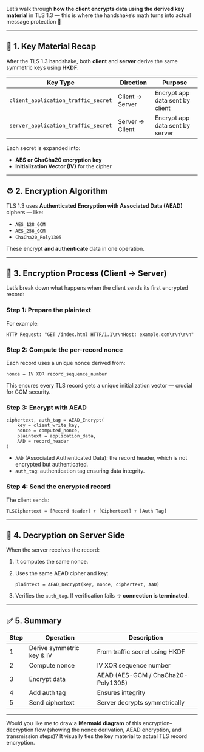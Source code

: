 Let’s walk through **how the client encrypts data using the derived key material** in TLS 1.3 — this is where the handshake’s math turns into actual message protection 🔐

---

## 🧩 1. Key Material Recap

After the TLS 1.3 handshake, both **client** and **server** derive the same symmetric keys using **HKDF**:

| Key Type                            | Direction       | Purpose                         |
| ----------------------------------- | --------------- | ------------------------------- |
| `client_application_traffic_secret` | Client → Server | Encrypt app data sent by client |
| `server_application_traffic_secret` | Server → Client | Encrypt app data sent by server |

Each secret is expanded into:

* **AES or ChaCha20 encryption key**
* **Initialization Vector (IV)** for the cipher

---

## ⚙️ 2. Encryption Algorithm

TLS 1.3 uses **Authenticated Encryption with Associated Data (AEAD)** ciphers — like:

* `AES_128_GCM`
* `AES_256_GCM`
* `ChaCha20_Poly1305`

These encrypt **and authenticate** data in one operation.

---

## 🔐 3. Encryption Process (Client → Server)

Let’s break down what happens when the client sends its first encrypted record:

### Step 1: Prepare the plaintext

For example:

```
HTTP Request: "GET /index.html HTTP/1.1\r\nHost: example.com\r\n\r\n"
```

### Step 2: Compute the per-record nonce

Each record uses a unique nonce derived from:

```
nonce = IV XOR record_sequence_number
```

This ensures every TLS record gets a unique initialization vector — crucial for GCM security.

### Step 3: Encrypt with AEAD

```
ciphertext, auth_tag = AEAD_Encrypt(
    key = client_write_key,
    nonce = computed_nonce,
    plaintext = application_data,
    AAD = record_header
)
```

* `AAD` (Associated Authenticated Data): the record header, which is not encrypted but authenticated.
* `auth_tag`: authentication tag ensuring data integrity.

### Step 4: Send the encrypted record

The client sends:

```
TLSCiphertext = [Record Header] + [Ciphertext] + [Auth Tag]
```

---

## 🔁 4. Decryption on Server Side

When the server receives the record:

1. It computes the same nonce.
2. Uses the same AEAD cipher and key:

   ```
   plaintext = AEAD_Decrypt(key, nonce, ciphertext, AAD)
   ```
3. Verifies the `auth_tag`.
   If verification fails → **connection is terminated**.

---

## ✅ 5. Summary

| Step | Operation                 | Description                        |
| ---- | ------------------------- | ---------------------------------- |
| 1    | Derive symmetric key & IV | From traffic secret using HKDF     |
| 2    | Compute nonce             | IV XOR sequence number             |
| 3    | Encrypt data              | AEAD (AES-GCM / ChaCha20-Poly1305) |
| 4    | Add auth tag              | Ensures integrity                  |
| 5    | Send ciphertext           | Server decrypts symmetrically      |

---

Would you like me to draw a **Mermaid diagram** of this encryption–decryption flow (showing the nonce derivation, AEAD encryption, and transmission steps)? It visually ties the key material to actual TLS record encryption.
